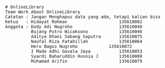 <pre># OnlineLibrary
Team Work About OnlineLibrary
Catatan : Jangan Menghapus data yang ada, tetapi kalian bisa menambahkan nama anda sebagai anggota.
Ketua   : Hidayat Rohman                    135610082
Anggota : Dody Adi Nugroho                  135610048
		  Bujang Putro Wicaksono		    135610046
		  Aditya Dhani Sabang Saputra       135610075
		  Naufal Riza Fatahillah	        135610064
		  Heru Bagus Nugroho   	 		135610072
		  I Made Adhi Govala Jaya		    135610053
		  Syardi Baharuddin Husnia J		135610080
		  Muhamad Arifin					135610079
</pre>
